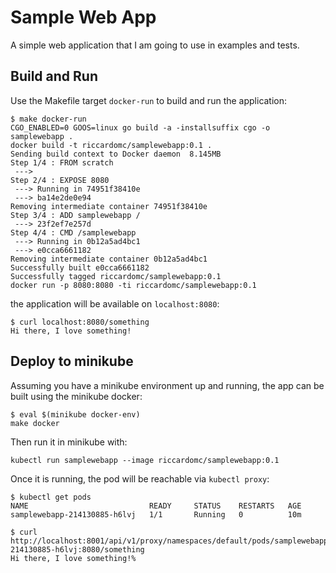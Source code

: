 # Sample Web App

A simple web application that I am going to use in examples and tests.

## Build and Run

Use the Makefile target `docker-run` to build and run the application:
```
$ make docker-run
CGO_ENABLED=0 GOOS=linux go build -a -installsuffix cgo -o samplewebapp .
docker build -t riccardomc/samplewebapp:0.1 .
Sending build context to Docker daemon  8.145MB
Step 1/4 : FROM scratch
 ---> 
Step 2/4 : EXPOSE 8080
 ---> Running in 74951f38410e
 ---> ba14e2de0e94
Removing intermediate container 74951f38410e
Step 3/4 : ADD samplewebapp /
 ---> 23f2ef7e257d
Step 4/4 : CMD /samplewebapp
 ---> Running in 0b12a5ad4bc1
 ---> e0cca6661182
Removing intermediate container 0b12a5ad4bc1
Successfully built e0cca6661182
Successfully tagged riccardomc/samplewebapp:0.1
docker run -p 8080:8080 -ti riccardomc/samplewebapp:0.1

```
the application will be available on `localhost:8080`:
```
$ curl localhost:8080/something
Hi there, I love something!
```

## Deploy to minikube

Assuming you have a minikube environment up and running, the app can be built
using the minikube docker:
```
$ eval $(minikube docker-env)
make docker
```
Then run it in minikube with:
```
kubectl run samplewebapp --image riccardomc/samplewebapp:0.1
```
Once it is running, the pod will be reachable via `kubectl proxy`:
```
$ kubectl get pods
NAME                           READY     STATUS    RESTARTS   AGE
samplewebapp-214130885-h6lvj   1/1       Running   0          10m

$ curl http://localhost:8001/api/v1/proxy/namespaces/default/pods/samplewebapp-214130885-h6lvj:8080/something
Hi there, I love something!%
```

